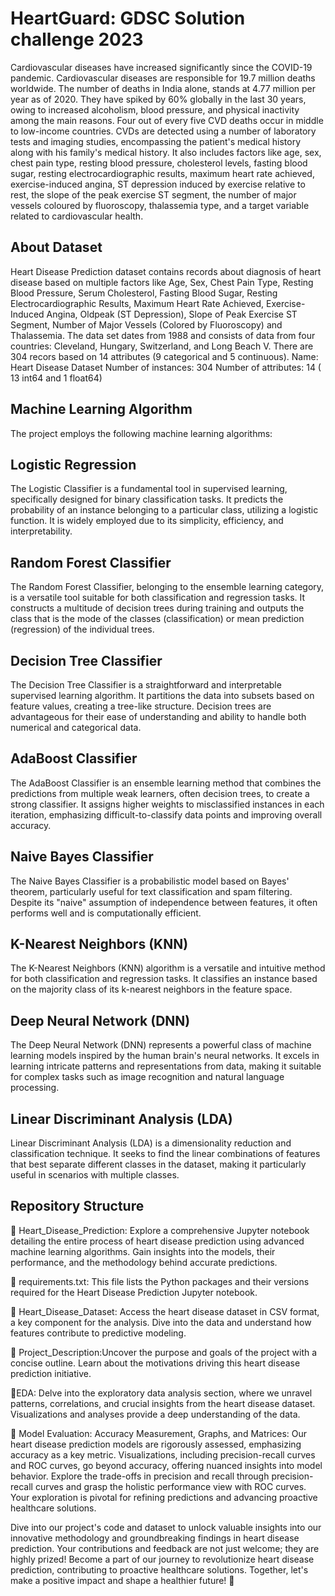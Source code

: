 
# HeartGuard: GDSC Solution challenge 2023
Cardiovascular diseases have increased significantly since the COVID-19 pandemic. Cardiovascular diseases are responsible for 19.7 million deaths worldwide. The number of deaths in India alone, stands at 4.77 million per year as of 2020. They have spiked by 60% globally in the last 30 years, owing to increased alcoholism, blood pressure, and physical inactivity among the main reasons. Four out of every five CVD deaths occur in middle to low-income countries. CVDs are detected using a number of laboratory tests and imaging studies, encompassing the patient's medical history along with his family's medical history. It also includes factors like age, sex, chest pain type, resting blood pressure, cholesterol levels, fasting blood sugar, resting electrocardiographic results, maximum heart rate achieved, exercise-induced angina, ST depression induced by exercise relative to rest, the slope of the peak exercise ST segment, the number of major vessels coloured by fluoroscopy, thalassemia type, and a target variable related to cardiovascular health.



## About Dataset
Heart Disease Prediction dataset contains records about diagnosis of heart disease based on multiple factors like Age, Sex, Chest Pain Type, Resting Blood Pressure, Serum Cholesterol, Fasting Blood Sugar, Resting Electrocardiographic Results, Maximum Heart Rate Achieved, Exercise-Induced Angina, Oldpeak (ST Depression), Slope of Peak Exercise ST Segment, Number of Major Vessels (Colored by Fluoroscopy) and Thalassemia. The data set dates from 1988 and consists of data from four countries: Cleveland, Hungary, Switzerland, and Long Beach V. There are 304 recors based on 14 attributes (9 categorical and 5 continuous).
Name: Heart Disease Dataset
Number of instances: 304
Number of attributes: 14 ( 13 int64 and 1 float64)
## Machine Learning Algorithm
The project employs the following machine learning algorithms:
## Logistic Regression
The Logistic Classifier is a fundamental tool in supervised learning, specifically designed for binary classification tasks. It predicts the probability of an instance belonging to a particular class, utilizing a logistic function. It is widely employed due to its simplicity, efficiency, and interpretability.

## Random Forest Classifier
The Random Forest Classifier, belonging to the ensemble learning category, is a versatile tool suitable for both classification and regression tasks. It constructs a multitude of decision trees during training and outputs the class that is the mode of the classes (classification) or mean prediction (regression) of the individual trees.

##  Decision Tree Classifier
The Decision Tree Classifier is a straightforward and interpretable supervised learning algorithm. It partitions the data into subsets based on feature values, creating a tree-like structure. Decision trees are advantageous for their ease of understanding and ability to handle both numerical and categorical data.

## AdaBoost Classifier
The AdaBoost Classifier is an ensemble learning method that combines the predictions from multiple weak learners, often decision trees, to create a strong classifier. It assigns higher weights to misclassified instances in each iteration, emphasizing difficult-to-classify data points and improving overall accuracy.

##  Naive Bayes Classifier
The Naive Bayes Classifier is a probabilistic model based on Bayes' theorem, particularly useful for text classification and spam filtering. Despite its "naive" assumption of independence between features, it often performs well and is computationally efficient.

## K-Nearest Neighbors (KNN)
The K-Nearest Neighbors (KNN) algorithm is a versatile and intuitive method for both classification and regression tasks. It classifies an instance based on the majority class of its k-nearest neighbors in the feature space.

## Deep Neural Network (DNN)
The Deep Neural Network (DNN) represents a powerful class of machine learning models inspired by the human brain's neural networks. It excels in learning intricate patterns and representations from data, making it suitable for complex tasks such as image recognition and natural language processing.

##  Linear Discriminant Analysis (LDA) 
 Linear Discriminant Analysis (LDA) is a dimensionality reduction and classification technique. It seeks to find the linear combinations of features that best separate different classes in the dataset, making it particularly useful in scenarios with multiple classes.








## Repository Structure
📁 Heart_Disease_Prediction: Explore a comprehensive Jupyter notebook detailing the entire process of heart disease prediction using advanced machine learning algorithms. Gain insights into the models, their performance, and the methodology behind accurate predictions.

📁 requirements.txt: This file lists the Python packages and their versions required for the Heart Disease Prediction Jupyter notebook.

📁 Heart_Disease_Dataset: Access the heart disease dataset in CSV format, a key component for the analysis. Dive into the data and understand how features contribute to predictive modeling.

📁 Project_Description:Uncover the purpose and goals of the project with a concise outline. Learn about the motivations driving this heart disease prediction initiative.

📁EDA: Delve into the exploratory data analysis section, where we unravel patterns, correlations, and crucial insights from the heart disease dataset. Visualizations and analyses provide a deep understanding of the data.

📁 Model Evaluation: Accuracy Measurement, Graphs, and Matrices:
Our heart disease prediction models are rigorously assessed, emphasizing accuracy as a key metric. Visualizations, including precision-recall curves and ROC curves, go beyond accuracy, offering nuanced insights into model behavior. Explore the trade-offs in precision and recall through precision-recall curves and grasp the holistic performance view with ROC curves. Your exploration is pivotal for refining predictions and advancing proactive healthcare solutions. 



Dive into our project's code and dataset to unlock valuable insights into our innovative methodology and groundbreaking findings in heart disease prediction. Your contributions and feedback are not just welcome; they are highly prized! Become a part of our journey to revolutionize heart disease prediction, contributing to proactive healthcare solutions. Together, let's make a positive impact and shape a healthier future! 🌟
